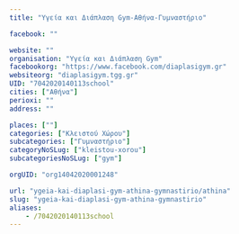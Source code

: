 ```yaml
---
title: "Υγεία και Διάπλαση Gym-Αθήνα-Γυμναστήριο"

facebook: ""

website: ""
organisation: "Υγεία και Διάπλαση Gym"
facebookorg: "https://www.facebook.com/diaplasigym.gr"
websiteorg: "diaplasigym.tgg.gr"
UID: "7042020140113school"
cities: ["Αθήνα"]
perioxi: ""
address: ""

places: [""]
categories: ["Κλειστού Χώρου"]
subcategories: ["Γυμναστήριο"]
categoryNoSLug: ["kleistou-xorou"]
subcategoriesNoSLug: ["gym"]

orgUID: "org14042020001248"

url: "ygeia-kai-diaplasi-gym-athina-gymnastirio/athina"
slug: "ygeia-kai-diaplasi-gym-athina-gymnastirio"
aliases:
    - /7042020140113school
---
```





